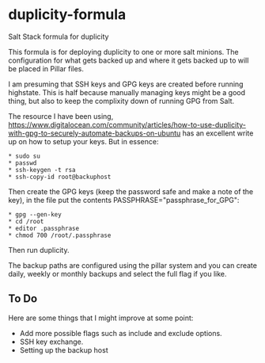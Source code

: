 duplicity-formula
=================

Salt Stack formula for duplicity

This formula is for deploying duplicity to one or more salt minions. The configuration for what gets backed up and where it gets backed up to will be placed in Pillar files.

I am presuming that SSH keys and GPG keys are created before running highstate. This is half because manually managing keys might be a good thing, but also to keep the complixity down of running GPG from Salt.

The resource I have been using, https://www.digitalocean.com/community/articles/how-to-use-duplicity-with-gpg-to-securely-automate-backups-on-ubuntu has an excellent write up on how to setup your keys. But in essence:

	* sudo su
	* passwd
	* ssh-keygen -t rsa
	* ssh-copy-id root@backuphost

Then create the GPG keys (keep the password safe and make a note of the key), in the file put the contents PASSPHRASE="passphrase_for_GPG":

	* gpg --gen-key
	* cd /root
	* editor .passphrase
	* chmod 700 /root/.passphrase

Then run duplicity.

The backup paths are configured using the pillar system and you can create daily, weekly or monthly backups and select the full flag if you like.

To Do
-------

Here are some things that I might improve at some point:

* Add more possible flags such as include and exclude options.
* SSH key exchange.
* Setting up the backup host
	
